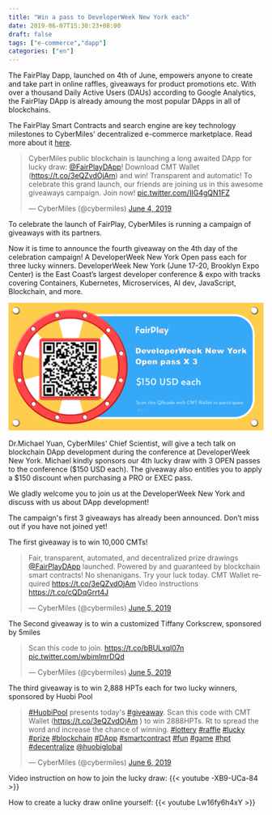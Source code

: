 ```yaml
---
title: "Win a pass to DeveloperWeek New York each"
date: 2019-06-07T15:30:23+08:00
draft: false
tags: ["e-commerce","dapp"] 
categories: ["en"] 
---
```


The FairPlay Dapp, launched on 4th of June, empowers anyone to create and take part in online raffles, giveaways for product promotions etc. With over a thousand Daily Active Users (DAUs) according to Google Analytics, the FairPlay DApp is already amoung the most  popular DApps in all of blockchains. 

The FairPlay Smart Contracts and search engine are key technology milestones to CyberMiles' decentralized e-commerce marketplace. Read more about it [here](https://twitter.com/cybermiles/status/1136200489995911169?s=21). 

<blockquote class="twitter-tweet"><p lang="en" dir="ltr">CyberMiles public blockchain is launching a long awaited DApp for lucky draw: <a href="https://twitter.com/FairPlayDApp?ref_src=twsrc%5Etfw">@FairPlayDApp</a>! Download CMT Wallet (<a href="https://t.co/3eQZvdOjAm">https://t.co/3eQZvdOjAm</a>) and win! Transparent and automatic! To celebrate this grand launch, our friends are joining us in this awesome giveaways campaign. Join now! <a href="https://t.co/IIG4gQN1FZ">pic.twitter.com/IIG4gQN1FZ</a></p>&mdash; CyberMiles (@cybermiles) <a href="https://twitter.com/cybermiles/status/1135911551817281538?ref_src=twsrc%5Etfw">June 4, 2019</a></blockquote> <script async src="https://platform.twitter.com/widgets.js" charset="utf-8"></script>

To celebrate the launch of FairPlay, CyberMiles is running a campaign of giveaways with its partners. 

Now it is time to announce the fourth giveaway on the 4th day of the celebration campaign!  A DeveloperWeek New York Open pass each for three lucky  winners. DeveloperWeek New York (June 17-20, Brooklyn Expo Center) is the East Coast’s largest developer conference & expo with tracks covering Containers, Kubernetes, Microservices, AI dev, JavaScript, Blockchain, and more.

![](/images/20190607-giveaway4-01.png)

Dr.Michael Yuan, CyberMiles' Chief Scientist, will give a tech talk on blockchain DApp development during the conference at DeveloperWeek New York. Michael kindly sponsors our 4th lucky draw with 3 OPEN passes to the conference ($150 USD each). The giveaway also entitles you to apply a $150 discount when purchasing a PRO or EXEC pass.

We gladly welcome you to join us at the DeveloperWeek New York and discuss with us about DApp development!

The campaign's first 3 giveaways has already been announced. Don’t miss out if you have not joined yet!


The first giveaway is to win 10,000 CMTs!

<blockquote class="twitter-tweet"><p lang="en" dir="ltr">Fair, transparent, automated, and decentralized prize drawings <a href="https://twitter.com/FairPlayDApp?ref_src=twsrc%5Etfw">@FairPlayDApp</a> launched. Powered by and guaranteed by blockchain smart contracts! No shenanigans. Try your luck today. CMT Wallet required <a href="https://t.co/3eQZvdOjAm">https://t.co/3eQZvdOjAm</a> Video instructions <a href="https://t.co/cQDqGrrt4J">https://t.co/cQDqGrrt4J</a></p>&mdash; CyberMiles (@cybermiles) <a href="https://twitter.com/cybermiles/status/1136200489995911169?ref_src=twsrc%5Etfw">June 5, 2019</a></blockquote> <script async src="https://platform.twitter.com/widgets.js" charset="utf-8"></script>

The Second giveaway is to win a customized Tiffany Corkscrew, sponsored by 5miles

<blockquote class="twitter-tweet"><p lang="en" dir="ltr">Scan this code to join. <a href="https://t.co/bBULxql07n">https://t.co/bBULxql07n</a> <a href="https://t.co/wbimlmrDQd">pic.twitter.com/wbimlmrDQd</a></p>&mdash; CyberMiles (@cybermiles) <a href="https://twitter.com/cybermiles/status/1136341685665816576?ref_src=twsrc%5Etfw">June 5, 2019</a></blockquote> <script async src="https://platform.twitter.com/widgets.js" charset="utf-8"></script>

The third giveaway is to win 2,888 HPTs each for two lucky winners, sponsored by Huobi Pool

<blockquote class="twitter-tweet"><p lang="en" dir="ltr"><a href="https://twitter.com/hashtag/HuobiPool?src=hash&amp;ref_src=twsrc%5Etfw">#HuobiPool</a> presents today&#39;s <a href="https://twitter.com/hashtag/giveaway?src=hash&amp;ref_src=twsrc%5Etfw">#giveaway</a>. Scan this code with CMT Wallet (<a href="https://t.co/3eQZvdOjAm">https://t.co/3eQZvdOjAm</a> ) to win 2888HPTs. Rt to spread the word and increase the chance of winning. <a href="https://twitter.com/hashtag/lottery?src=hash&amp;ref_src=twsrc%5Etfw">#lottery</a> <a href="https://twitter.com/hashtag/raffle?src=hash&amp;ref_src=twsrc%5Etfw">#raffle</a> <a href="https://twitter.com/hashtag/lucky?src=hash&amp;ref_src=twsrc%5Etfw">#lucky</a> <a href="https://twitter.com/hashtag/prize?src=hash&amp;ref_src=twsrc%5Etfw">#prize</a> <a href="https://twitter.com/hashtag/blockchain?src=hash&amp;ref_src=twsrc%5Etfw">#blockchain</a> <a href="https://twitter.com/hashtag/DApp?src=hash&amp;ref_src=twsrc%5Etfw">#DApp</a> <a href="https://twitter.com/hashtag/smartcontract?src=hash&amp;ref_src=twsrc%5Etfw">#smartcontract</a> <a href="https://twitter.com/hashtag/fun?src=hash&amp;ref_src=twsrc%5Etfw">#fun</a> <a href="https://twitter.com/hashtag/game?src=hash&amp;ref_src=twsrc%5Etfw">#game</a> <a href="https://twitter.com/hashtag/hpt?src=hash&amp;ref_src=twsrc%5Etfw">#hpt</a> <a href="https://twitter.com/hashtag/decentralize?src=hash&amp;ref_src=twsrc%5Etfw">#decentralize</a> <a href="https://twitter.com/HuobiGlobal?ref_src=twsrc%5Etfw">@huobiglobal</a></p>&mdash; CyberMiles (@cybermiles) <a href="https://twitter.com/cybermiles/status/1136653403210231808?ref_src=twsrc%5Etfw">June 6, 2019</a></blockquote> <script async src="https://platform.twitter.com/widgets.js" charset="utf-8"></script>

Video instruction on how to join the lucky draw:
{{< youtube -XB9-UCa-84 >}}

How to create a lucky draw online yourself:
{{< youtube Lw16fy6h4xY >}}

